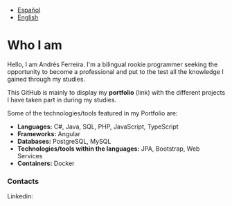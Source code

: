 - [Español](README2.md)  
- [English](README.md)  

# Who I am  
Hello, I am Andrés Ferreira. I'm a bilingual rookie programmer seeking the opportunity to become a professional and put to the test all the knowledge I gained through my studies.  

This GitHub is mainly to display my **portfolio** (link) with the different projects I have taken part in during my studies.  

Some of the technologies/tools featured in my Portfolio are:  

- **Languages:** C#, Java, SQL, PHP, JavaScript, TypeScript  
- **Frameworks:** Angular  
- **Databases:** PostgreSQL, MySQL  
- **Technologies/tools within the languages:** JPA, Bootstrap, Web Services  
- **Containers:** Docker  

### Contacts
Linkedin:
